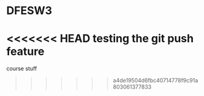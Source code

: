 # DFESW3
<<<<<<< HEAD
testing the git push feature
=======
course stuff
>>>>>>> a4de19504d6fbc40714778f9c91a803061377833
